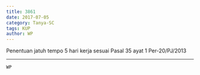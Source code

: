 ```yaml
---
title: 3861
date: 2017-07-05
category: Tanya-SC
tags: KUP
author: WP
---
```


Penentuan jatuh tempo 5 hari kerja sesuai Pasal 35 ayat 1 Per-20/PJ/2013

---



`WP`
